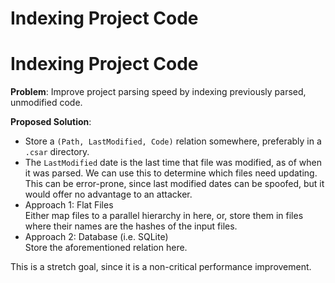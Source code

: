 Indexing Project Code
========

# Indexing Project Code
__Problem__: Improve project parsing speed by indexing previously parsed, unmodified code.

__Proposed Solution__:  
* Store a `(Path, LastModified, Code)` relation somewhere, preferably in a `.csar` directory.
* The `LastModified` date is the last time that file was modified, as of when it was parsed.
  We can use this to determine which files need updating. This can be error-prone, since
  last modified dates can be spoofed, but it would offer no advantage to an attacker.
* Approach 1: Flat Files  
  Either map files to a parallel hierarchy in here, or, store them in files where their names are the hashes of the input files.
* Approach 2: Database (i.e. SQLite)  
  Store the aforementioned relation here.

This is a stretch goal, since it is a non-critical performance improvement.
